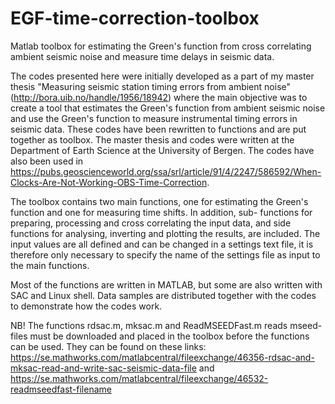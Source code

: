 # EGF-time-correction-toolbox
Matlab toolbox for estimating the Green's function from cross correlating ambient seismic noise and measure time delays in seismic data.

The codes presented here were initially developed as a part of my master thesis "Measuring seismic station timing errors from ambient noise" (http://bora.uib.no/handle/1956/18942) where the main objective was to create a tool that estimates the Green's function from ambient seismic noise and use the Green's function to measure instrumental timing errors in seismic data. These codes have been rewritten to functions and are put together as toolbox. The master thesis and codes were written at the Department of Earth Science at the University of Bergen. The codes have also been used in https://pubs.geoscienceworld.org/ssa/srl/article/91/4/2247/586592/When-Clocks-Are-Not-Working-OBS-Time-Correction.

The toolbox contains two main functions, one for estimating the Green's function and one for measuring time shifts. In addition, sub- functions for preparing, processing and cross correlating the input data, and side functions for analysing, inverting and plotting the results, are included. The input values are all defined and can be changed in a settings text file, it is therefore only necessary to specify the name of the settings file as input to the main functions.

Most of the functions are written in MATLAB, but some are also written with SAC and Linux shell. Data samples are distributed together with the codes to demonstrate how the codes work. 

NB! The functions rdsac.m, mksac.m and ReadMSEEDFast.m reads mseed-files must be downloaded and placed in the toolbox before the functions can be used.  They can be found on these links: https://se.mathworks.com/matlabcentral/fileexchange/46356-rdsac-and-mksac-read-and-write-sac-seismic-data-file and
https://se.mathworks.com/matlabcentral/fileexchange/46532-readmseedfast-filename


